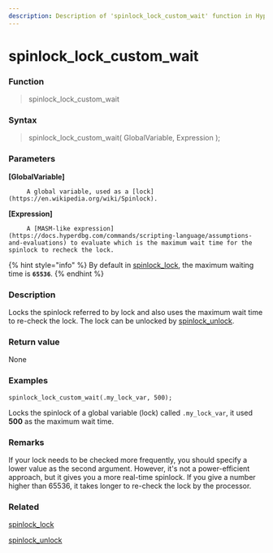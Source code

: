 ```yaml
---
description: Description of 'spinlock_lock_custom_wait' function in HyperDbg Scripts
---
```


# spinlock\_lock\_custom\_wait

### Function

> spinlock\_lock\_custom\_wait

### Syntax

> spinlock\_lock\_custom\_wait\( GlobalVariable, Expression \);

### Parameters

**\[GlobalVariable\]**

         A global variable, used as a [lock](https://en.wikipedia.org/wiki/Spinlock).

**\[Expression\]**

         A [MASM-like expression](https://docs.hyperdbg.com/commands/scripting-language/assumptions-and-evaluations) to evaluate which is the maximum wait time for the spinlock to recheck the lock.

{% hint style="info" %}
By default in [spinlock\_lock](https://docs.hyperdbg.com/commands/scripting-language/functions/spinlocks/spinlock_lock), the maximum waiting time is **`65536`**.
{% endhint %}

### Description

Locks the spinlock referred to by lock and also uses the maximum wait time to re-check the lock. The lock can be unlocked by [spinlock\_unlock](https://docs.hyperdbg.com/commands/scripting-language/functions/spinlocks/spinlock_unlock).

### Return value

None

### Examples

`spinlock_lock_custom_wait(.my_lock_var, 500);`

Locks the spinlock of a global variable \(lock\) called `.my_lock_var`, it used **500** as the maximum wait time.

### **Remarks**

If your lock needs to be checked more frequently, you should specify a lower value as the second argument. However, it's not a power-efficient approach, but it gives you a more real-time spinlock. If you give a number higher than 65536, it takes longer to re-check the lock by the processor.

### Related

[spinlock\_lock](https://docs.hyperdbg.com/commands/scripting-language/functions/spinlocks/spinlock_lock)

[spinlock\_unlock](https://docs.hyperdbg.com/commands/scripting-language/functions/spinlocks/spinlock_unlock)

